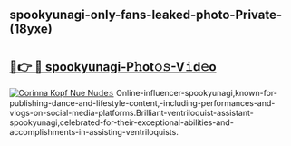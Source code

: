 ## spookyunagi-only-fans​-leaked-photo​-Private-(18yxe)


# <h2><a href="https://mediaupload.pro?title=spookyunagi&ref=git">🔗👉 🔴 spookyunagi-P𝚑ot𝚘𝚜-V𝚒d𝚎o</a></h2>

[![Corinna Kopf Nue Nu𝚍e𝚜](https://i.imgur.com/0qMVB7G.gif)](https://mediaupload.pro?title=spookyunagi&ref=git)
Online-influencer-spookyunagi,known-for-publishing-dance-and-lifestyle-content,-including-performances-and-vlogs-on-social-media-platforms.Brilliant-ventriloquist-assistant-spookyunagi,celebrated-for-their-exceptional-abilities-and-accomplishments-in-assisting-ventriloquists.  